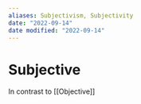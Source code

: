 ```yaml
---
aliases: Subjectivism, Subjectivity
date: "2022-09-14"
date modified: "2022-09-14"
---
```


# Subjective
In contrast to [[Objective]]

